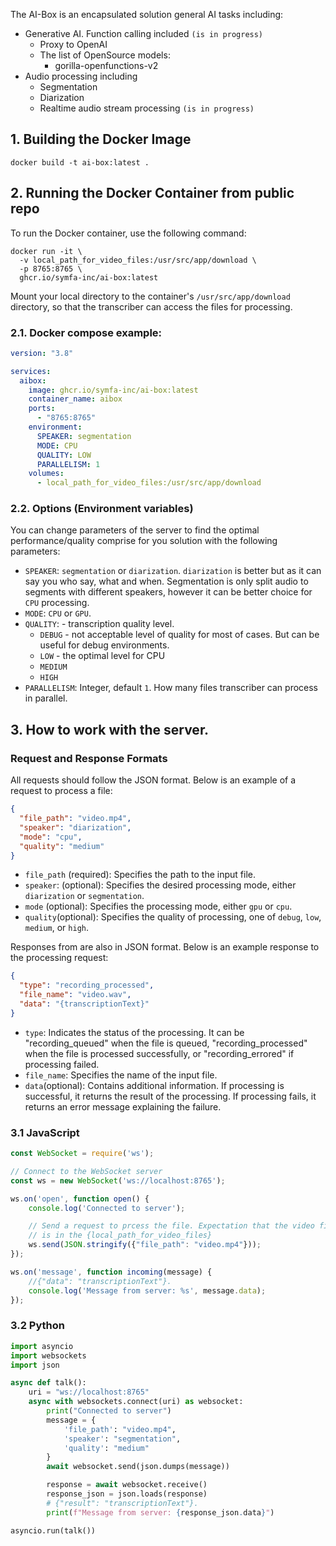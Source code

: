 The AI-Box is an encapsulated solution general AI tasks including:
 - Generative AI. Function calling included `(is in progress)`
   - Proxy to OpenAI
   - The list of OpenSource models: 
     - gorilla-openfunctions-v2
 - Audio processing including
   - Segmentation
   - Diarization
   - Realtime audio stream processing `(is in progress)`

## 1. Building the Docker Image
```shell
docker build -t ai-box:latest .
```

## 2. Running the Docker Container from public repo

To run the Docker container, use the following command:
```shell
docker run -it \
  -v local_path_for_video_files:/usr/src/app/download \
  -p 8765:8765 \
  ghcr.io/symfa-inc/ai-box:latest
```

Mount your local directory  to the container's `/usr/src/app/download` directory, so that the transcriber can access the files for processing.
### 2.1. Docker compose example:

```yaml
version: "3.8"

services:
  aibox:
    image: ghcr.io/symfa-inc/ai-box:latest
    container_name: aibox
    ports:
      - "8765:8765"
    environment:
      SPEAKER: segmentation
      MODE: CPU
      QUALITY: LOW
      PARALLELISM: 1
    volumes:
      - local_path_for_video_files:/usr/src/app/download
```

###  2.2. Options (Environment variables)
You can change parameters of the server to find the optimal performance/quality comprise for you solution with the following parameters:

- `SPEAKER`:  `segmentation` or `diarization`. `diarization` is better but as it can say you who say, what and when. Segmentation is only split audio to segments with different speakers, however it can be better choice for `CPU` processing.
- `MODE`:  `CPU` or `GPU`.
- `QUALITY`: - transcription quality level.
  - `DEBUG` - not acceptable level of quality for most of cases. But can be useful for debug environments. 
  - `LOW` - the optimal level for CPU
  - `MEDIUM`
  - `HIGH`
- `PARALLELISM`: Integer, default `1`. How many files transcriber can process in parallel.


## 3. How to work with the server.

### Request and Response Formats
All requests should follow the JSON format. Below is an example of a request to process a file:
```json
{
  "file_path": "video.mp4",
  "speaker": "diarization",
  "mode": "cpu",
  "quality": "medium"
}
```
- `file_path` (required): Specifies the path to the input file.
- `speaker`:  (optional): Specifies the desired processing mode, either `diarization` or `segmentation`.
- `mode` (optional): Specifies the processing mode, either `gpu` or `cpu`.
- `quality`(optional): Specifies the quality of processing, one of `debug`, `low`, `medium`, or `high`.

Responses from  are also in JSON format. Below is an example response to the processing request:
```json
{
  "type": "recording_processed",
  "file_name": "video.wav",
  "data": "{transcriptionText}"
}
```
- `type`: Indicates the status of the processing. It can be "recording_queued" when the file is queued, "recording_processed" when the file is processed successfully, or "recording_errored" if processing failed.
- `file_name`: Specifies the name of the input file. 
- `data`(optional): Contains additional information. If processing is successful, it returns the result of the processing. If processing fails, it returns an error message explaining the failure.


### 3.1 JavaScript
```javascript
const WebSocket = require('ws');

// Connect to the WebSocket server
const ws = new WebSocket('ws://localhost:8765');

ws.on('open', function open() {
    console.log('Connected to server');

    // Send a request to prcess the file. Expectation that the video file 
    // is in the {local_path_for_video_files}
    ws.send(JSON.stringify({"file_path": "video.mp4"}));
});

ws.on('message', function incoming(message) {
    //{"data": "transcriptionText"}.
    console.log('Message from server: %s', message.data);
});

```

### 3.2 Python

```python
import asyncio
import websockets
import json

async def talk():
    uri = "ws://localhost:8765"
    async with websockets.connect(uri) as websocket:
        print("Connected to server")
        message = {
            'file_path': "video.mp4",
            'speaker': "segmentation",
            'quality': "medium"
        }
        await websocket.send(json.dumps(message))

        response = await websocket.receive()
        response_json = json.loads(response)
        # {"result": "transcriptionText"}.
        print(f"Message from server: {response_json.data}")

asyncio.run(talk())
```